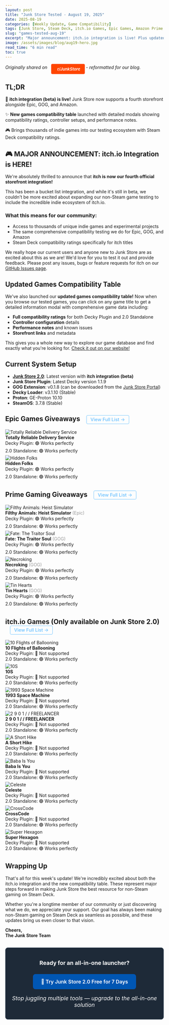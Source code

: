 ```yaml
---
layout: post
title: "Junk Store Tested - August 19, 2025"
date: 2025-08-19
categories: [Weekly Update, Game Compatibility]
tags: [Junk Store, Steam Deck, itch.io Games, Epic Games, Amazon Prime Gaming, Game Mode, Non-Steam Games, Indie Games, Beta Features, Game Compatibility]
slug: "games-tested-aug-19"
excerpt: "Major announcement: itch.io integration is live! Plus updated games compatibility table with detailed modals, and testing results from Epic giveaways, Prime Gaming, and our first batch of itch.io indies."
image: /assets/images/blog/aug19-hero.jpg
read_time: "6 min read"
toc: true
---
```


*Originally shared on <a href="https://www.reddit.com/r/JunkStore" target="_blank" rel="noopener" class="community-btn reddit-btn"><i class="fab fa-reddit" style="margin-right: 6px;"></i>r/JunkStore</a> - reformatted for our blog.*

## TL;DR

🚀 **itch integration (beta) is live!** Junk Store now supports a fourth storefront alongside Epic, GOG, and Amazon.

✨ **New games compatibility table** launched with detailed modals showing compatibility ratings, controller setups, and performance notes.

🎮 Brings thousands of indie games into our testing ecosystem with Steam Deck compatibility ratings.

## 🎮 MAJOR ANNOUNCEMENT: itch.io Integration is HERE!

We're absolutely thrilled to announce that **itch is now our fourth official storefront integration!**

This has been a bucket list integration, and while it's still in beta, we couldn't be more excited about expanding our non-Steam game testing to include the incredible indie ecosystem of itch.io.

### What this means for our community:

- Access to thousands of unique indie games and experimental projects
- The same comprehensive compatibility testing we do for Epic, GOG, and Amazon  
- Steam Deck compatibility ratings specifically for itch titles

We really hope our current users and anyone new to Junk Store are as excited about this as we are! We'd love for you to test it out and provide feedback. Please post any issues, bugs or feature requests for itch on our [GitHub Issues page](https://github.com/SDK-Innovation/JunkStoreBugs/issues).

## Updated Games Compatibility Table

We've also launched our **updated games compatibility table!** Now when you browse our tested games, you can click on any game title to get a detailed information modal with comprehensive game data including:

- **Full compatibility ratings** for both Decky Plugin and 2.0 Standalone
- **Controller configuration** details  
- **Performance notes** and known issues
- **Storefront links** and metadata

This gives you a whole new way to explore our game database and find exactly what you're looking for. [Check it out on our website!](/tested-games/)

## Current System Setup

- **<a href="/buy_now/">Junk Store 2.0</a>**: Latest version with **itch integration (beta)**
- **Junk Store Plugin**: Latest Decky version 1.1.9  
- **GOG Extension**: v0.1.8 (can be downloaded from the [Junk Store Portal](https://portal.junkstore.xyz/))
- **Decky Loader**: v3.1.10 (Stable)
- **Proton**: GE-Proton 10.10
- **SteamOS**: 3.7.8 (Stable)

## Epic Games Giveaways <a href="/tested-games/" class="inline-games-cta-button">View Full List →</a>

<div class="game-entry">
  <img src="https://images.gog.com/95ffe10fbf91c9f12de47c9a56260b5c4ed904d0a8b249a6ac46bab19c61f521.jpg?namespace=gamesdb" alt="Totally Reliable Delivery Service" class="game-thumbnail">
  <div class="game-details">
    <strong>Totally Reliable Delivery Service</strong>
    <div class="compatibility-info">
      <div class="compatibility-line">Decky Plugin: 🟢 Works perfectly</div>
      <div class="compatibility-line">2.0 Standalone: 🟢 Works perfectly</div>
    </div>
  </div>
</div>

<div class="game-entry">
  <img src="https://images.gog.com/335c37c4956387b89a61300a588c5178f63614db64e760a72d7eda203287d020.jpg?namespace=gamesdb" alt="Hidden Folks" class="game-thumbnail">
  <div class="game-details">
    <strong>Hidden Folks</strong>
    <div class="compatibility-info">
      <div class="compatibility-line">Decky Plugin: 🟢 Works perfectly</div>
      <div class="compatibility-line">2.0 Standalone: 🟢 Works perfectly</div>
    </div>
  </div>
</div>

## Prime Gaming Giveaways <a href="/tested-games/" class="inline-games-cta-button">View Full List →</a>

<div class="game-entry">
  <img src="https://images.gog.com/aa85be33107f5f711548ea49a13355181519f5b1b4e5fb30ab8b09b61d0549f1.jpg?namespace=gamesdb" alt="Filthy Animals: Heist Simulator" class="game-thumbnail">
  <div class="game-details">
    <strong>Filthy Animals: Heist Simulator</strong> <span style="color: #999;">(Epic)</span>
    <div class="compatibility-info">
      <div class="compatibility-line">Decky Plugin: 🟢 Works perfectly</div>
      <div class="compatibility-line">2.0 Standalone: 🟢 Works perfectly</div>
    </div>
  </div>
</div>

<div class="game-entry">
  <img src="https://images.gog.com/9f455ee7dd210d089fa4becf094957aafb8036d29416b88a209d84edf25c9a0c.jpg?namespace=gamesdb" alt="Fate: The Traitor Soul" class="game-thumbnail">
  <div class="game-details">
    <strong>Fate: The Traitor Soul</strong> <span style="color: #999;">(GOG)</span>
    <div class="compatibility-info">
      <div class="compatibility-line">Decky Plugin: 🟢 Works perfectly</div>
      <div class="compatibility-line">2.0 Standalone: 🟢 Works perfectly</div>
    </div>
  </div>
</div>

<div class="game-entry">
  <img src="https://images.gog.com/55d5cb8956aacc799fba08c766d50e4ceea0cee6589d8c6429c67d6107616923.jpg?namespace=gamesdb" alt="Necroking" class="game-thumbnail">
  <div class="game-details">
    <strong>Necroking</strong> <span style="color: #999;">(GOG)</span>
    <div class="compatibility-info">
      <div class="compatibility-line">Decky Plugin: 🟢 Works perfectly</div>
      <div class="compatibility-line">2.0 Standalone: 🟢 Works perfectly</div>
    </div>
  </div>
</div>

<div class="game-entry">
  <img src="https://images.gog.com/24b009a395b5d7f6f5a668d58b9681237ca9a45aa0632c1fbe1e9c4cf8f7c944.jpg?namespace=gamesdb" alt="Tin Hearts" class="game-thumbnail">
  <div class="game-details">
    <strong>Tin Hearts</strong> <span style="color: #999;">(GOG)</span>
    <div class="compatibility-info">
      <div class="compatibility-line">Decky Plugin: 🟢 Works perfectly</div>
      <div class="compatibility-line">2.0 Standalone: 🟢 Works perfectly</div>
    </div>
  </div>
</div>

## itch.io Games (Only available on Junk Store 2.0) <a href="/tested-games/" class="inline-games-cta-button">View Full List →</a>

<div class="game-entry">
  <img src="https://images.gog.com/f6e075ded3a56ac2fcf4ccc4e8430f0b36b4810376f6fa82b59f1b04a2c7fc2c.jpg?namespace=gamesdb" alt="10 Flights of Ballooning" class="game-thumbnail">
  <div class="game-details">
    <strong>10 Flights of Ballooning</strong>
    <div class="compatibility-info">
      <div class="compatibility-line">Decky Plugin: 🔴 Not supported</div>
      <div class="compatibility-line">2.0 Standalone: 🟢 Works perfectly</div>
    </div>
  </div>
</div>

<div class="game-entry">
  <img src="https://images.gog.com/de31abc354c65bdf7ec0bff26927045370a44be41242a451f958f0cb1d599924.jpg?namespace=gamesdb" alt="10S" class="game-thumbnail">
  <div class="game-details">
    <strong>10S</strong>
    <div class="compatibility-info">
      <div class="compatibility-line">Decky Plugin: 🔴 Not supported</div>
      <div class="compatibility-line">2.0 Standalone: 🟢 Works perfectly</div>
    </div>
  </div>
</div>

<div class="game-entry">
  <img src="https://images.gog.com/da84f2b24b2b424a15a05b37bda025bc734690e658c35bd3fa9df24cb9ca5443.jpg?namespace=gamesdb" alt="1993 Space Machine" class="game-thumbnail">
  <div class="game-details">
    <strong>1993 Space Machine</strong>
    <div class="compatibility-info">
      <div class="compatibility-line">Decky Plugin: 🔴 Not supported</div>
      <div class="compatibility-line">2.0 Standalone: 🟢 Works perfectly</div>
    </div>
  </div>
</div>

<div class="game-entry">
  <img src="https://images.gog.com/b6c93e1e4845233dbe82f1ea63d17bf146f87e972f9fcb84f228db87c95a5f78.jpg?namespace=gamesdb" alt="2 9 0 1 / / FREELANCER" class="game-thumbnail">
  <div class="game-details">
    <strong>2 9 0 1 / / FREELANCER</strong>
    <div class="compatibility-info">
      <div class="compatibility-line">Decky Plugin: 🔴 Not supported</div>
      <div class="compatibility-line">2.0 Standalone: 🟢 Works perfectly</div>
    </div>
  </div>
</div>

<div class="game-entry">
  <img src="https://images.gog.com/cd47889e20a77f77678ec48cc764c50871182cd5066ef776693296416022f9eb.jpg?namespace=gamesdb" alt="A Short Hike" class="game-thumbnail">
  <div class="game-details">
    <strong>A Short Hike</strong>
    <div class="compatibility-info">
      <div class="compatibility-line">Decky Plugin: 🔴 Not supported</div>
      <div class="compatibility-line">2.0 Standalone: 🟢 Works perfectly</div>
    </div>
  </div>
</div>

<div class="game-entry">
  <img src="https://images.gog.com/afead364043ba2f85a59bed75bd0baf7acb7d1c9631f33267e78a325859514a1.jpg?namespace=gamesdb" alt="Baba Is You" class="game-thumbnail">
  <div class="game-details">
    <strong>Baba Is You</strong>
    <div class="compatibility-info">
      <div class="compatibility-line">Decky Plugin: 🔴 Not supported</div>
      <div class="compatibility-line">2.0 Standalone: 🟢 Works perfectly</div>
    </div>
  </div>
</div>

<div class="game-entry">
  <img src="https://images.gog.com/10006aa6137272d4fe7842fc7d5699feb55278c2212cd97140ba425dccd4fb80.jpg?namespace=gamesdb" alt="Celeste" class="game-thumbnail">
  <div class="game-details">
    <strong>Celeste</strong>
    <div class="compatibility-info">
      <div class="compatibility-line">Decky Plugin: 🔴 Not supported</div>
      <div class="compatibility-line">2.0 Standalone: 🟢 Works perfectly</div>
    </div>
  </div>
</div>

<div class="game-entry">
  <img src="https://images.gog.com/f78e724218d50dc20c03b6a12b5b9067d8b8f8dae01530d05e2a1d5c4d7fc350.jpg?namespace=gamesdb" alt="CrossCode" class="game-thumbnail">
  <div class="game-details">
    <strong>CrossCode</strong>
    <div class="compatibility-info">
      <div class="compatibility-line">Decky Plugin: 🔴 Not supported</div>
      <div class="compatibility-line">2.0 Standalone: 🟢 Works perfectly</div>
    </div>
  </div>
</div>

<div class="game-entry">
  <img src="https://images.gog.com/972188ba588fbd9d3d94b3201810c950692d603caafc2dab40ad6fcf0e4aa4db.jpg?namespace=gamesdb" alt="Super Hexagon" class="game-thumbnail">
  <div class="game-details">
    <strong>Super Hexagon</strong>
    <div class="compatibility-info">
      <div class="compatibility-line">Decky Plugin: 🔴 Not supported</div>
      <div class="compatibility-line">2.0 Standalone: 🟢 Works perfectly</div>
    </div>
  </div>
</div>

## Wrapping Up

That's all for this week's update! We're incredibly excited about both the itch.io integration and the new compatibility table. These represent major steps forward in making Junk Store the best resource for non-Steam gaming on Steam Deck.

Whether you're a longtime member of our community or just discovering what we do, we appreciate your support. Our goal has always been making non-Steam gaming on Steam Deck as seamless as possible, and these updates bring us even closer to that vision.

**Cheers,**  
**The Junk Store Team**

<div class="inline-blog-cta">
  <p><strong>Ready for an all-in-one launcher?</strong></p>
  <a href="/buy_now/" class="inline-blog-cta-button">
    🚀 Try Junk Store 2.0 Free for 7 Days
  </a>
  <p class="inline-cta-subtext">Stop juggling multiple tools — upgrade to the all-in-one solution</p>
</div>

<style>
.community-btn {
  display: inline-flex;
  align-items: center;
  padding: 6px 12px;
  border-radius: 4px;
  text-decoration: none;
  font-weight: 600;
  font-size: 13px;
  transition: all 0.2s ease;
  border: 2px solid transparent;
  margin-left: 8px;
  color: white !important;
}

.discord-btn {
  background: #5865f2;
}

.reddit-btn {
  background: #ff4500;
}

.community-btn:hover {
  transform: translateY(-1px);
  box-shadow: 0 4px 12px rgba(0, 0, 0, 0.3);
  text-decoration: none;
  color: white !important;
  opacity: 0.9;
}

/* Inline games CTA button next to heading */
.inline-games-cta-button {
  display: inline-block;
  background: transparent;
  color: #66bfff !important;
  padding: 4px 12px;
  border-radius: 4px;
  text-decoration: none;
  font-weight: 500;
  font-size: 0.7em;
  transition: all 0.3s ease;
  border: 1px solid #66bfff;
  margin-left: 15px;
  vertical-align: middle;
}

.inline-games-cta-button:hover,
.inline-games-cta-button:visited,
.inline-games-cta-button:visited:hover {
  background: #66bfff;
  color: #fff !important;
  transform: translateY(-1px);
  box-shadow: 0 2px 8px rgba(102, 191, 255, 0.3);
  text-decoration: none;
}

.inline-blog-cta {
  text-align: center;
  background: #1e2a38;
  border-radius: 8px;
  padding: 20px;
  margin: 30px 0;
  border: 1px solid #3a4a5c;
}

.inline-blog-cta p {
  margin-bottom: 15px;
  color: #fff;
  font-size: 1.1rem;
}

.inline-blog-cta-button {
  display: inline-block;
  background: #0056b3;
  color: #fff !important;
  padding: 12px 24px;
  border-radius: 8px;
  text-decoration: none;
  font-weight: 600;
  font-size: 1rem;
  transition: all 0.3s ease;
  margin: 10px 0;
  border: 2px solid #0056b3;
}

.inline-blog-cta-button:hover,
.inline-blog-cta-button:visited,
.inline-blog-cta-button:visited:hover {
  background: #004494;
  border-color: #004494;
  color: #fff !important;
  transform: translateY(-2px);
  box-shadow: 0 4px 15px rgba(0, 86, 179, 0.4);
  text-decoration: none;
}

.inline-cta-subtext {
  margin-top: 8px;
  color: #cceeff;
  font-size: 0.9rem;
  font-style: italic;
}
</style>